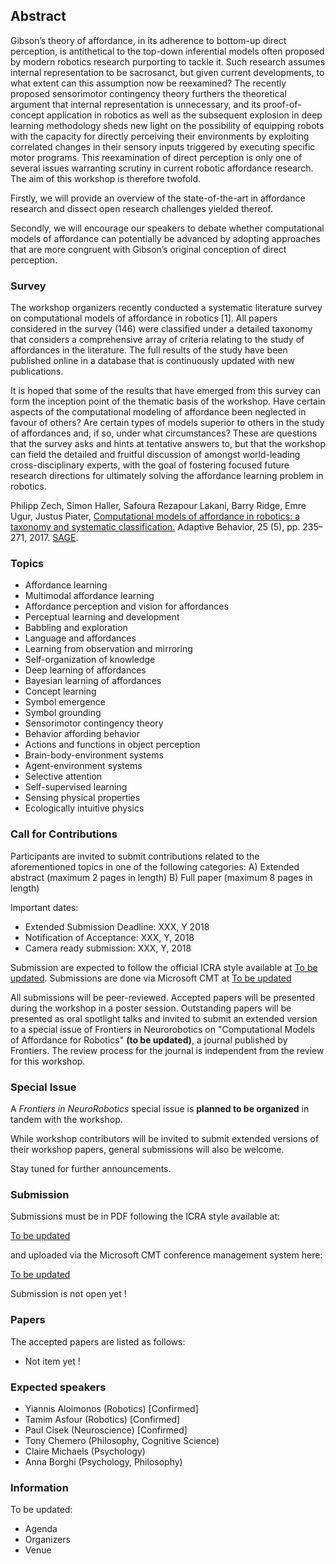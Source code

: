 ## Abstract

Gibson’s theory of affordance, in its adherence to bottom-up direct perception, is antithetical to the top-down inferential models often proposed by modern robotics research purporting to tackle it. Such research assumes internal representation to be sacrosanct, but given current developments, to what extent can this assumption now be reexamined? The recently proposed sensorimotor contingency theory furthers the theoretical argument that internal representation is unnecessary, and its proof-of-concept application in robotics as well as the subsequent explosion in deep learning methodology sheds new light on the possibility of equipping robots with the capacity for directly perceiving their environments by exploiting correlated changes in their sensory inputs triggered by executing specific motor programs. This reexamination of direct perception is only one of several issues warranting scrutiny in current robotic affordance research. The aim of this workshop is therefore twofold.

Firstly, we will provide an overview of the state-of-the-art in affordance research and dissect open research challenges yielded thereof.

Secondly, we will encourage our speakers to debate whether computational models of affordance can potentially be advanced by adopting approaches that are more congruent with Gibson’s original conception of direct perception.


### Survey

The workshop organizers recently conducted a systematic literature survey on computational models of affordance in robotics [1]. All papers considered in the survey (146) were classified under a detailed taxonomy that considers a comprehensive array of criteria relating to the study of affordances in the literature. The full results of the study have been published online in a database that is continuously updated with new publications.

It is hoped that some of the results that have emerged from this survey can form the inception point of the thematic basis of the workshop. Have certain aspects of the computational modeling of affordance been neglected in favour of others? Are certain types of models superior to others in the study of affordances and, if so, under what circumstances? These are questions that the survey asks and hints at tentative answers to, but that the workshop can field the detailed and fruitful discussion of amongst world-leading cross-disciplinary experts, with the goal of fostering focused future research directions for ultimately solving the affordance learning problem in robotics.

Philipp Zech, Simon Haller, Safoura Rezapour Lakani, Barry Ridge, Emre Ugur, Justus Piater, [Computational models of affordance in robotics: a taxonomy and systematic classification.](https://iis.uibk.ac.at/public/papers/Zech-2017-AB.pdf) Adaptive Behavior, 25 (5), pp. 235–271, 2017. [SAGE](http://journals.sagepub.com/doi/10.1177/1059712317726357). 

### Topics

  * Affordance learning
  * Multimodal affordance learning
  * Affordance perception and vision for affordances
  * Perceptual learning and development
  * Babbling and exploration
  * Language and affordances
  * Learning from observation and mirroring
  * Self-organization of knowledge
  * Deep learning of affordances
  * Bayesian learning of affordances
  * Concept learning
  * Symbol emergence
  * Symbol grounding
  * Sensorimotor contingency theory
  * Behavior affording behavior
  * Actions and functions in object perception
  * Brain-body-environment systems
  * Agent-environment systems
  * Selective attention
  * Self-supervised learning
  * Sensing physical properties
  * Ecologically intuitive physics


### Call for Contributions

Participants are invited to submit contributions related to the aforementioned topics in one of the following categories:
  A) Extended abstract (maximum 2 pages in length)
  B) Full paper (maximum 8 pages in length)

Important dates:

  * Extended Submission Deadline: XXX, Y 2018
  * Notification of Acceptance: XXX, Y, 2018
  * Camera ready submission: XXX, Y, 2018 

Submission are expected to follow the official ICRA style available at [To be updated](). Submissions are done via Microsoft CMT at [To be updated](https://cmt3.research.microsoft.com/IWCMAR2019)

All submissions will be peer-reviewed. Accepted papers will be presented during the workshop in a poster session. Outstanding papers will be presented as oral spotlight talks and invited to submit an extended version to a special issue of Frontiers in Neurorobotics on "Computational Models of Affordance for Robotics" __(to be updated)__, a journal published by Frontiers. The review process for the journal is independent from the review for this workshop. 

### Special Issue

A *Frontiers in NeuroRobotics* special issue is __planned to be organized__ in tandem with the workshop.

While workshop contributors will be invited to submit extended versions of their workshop papers, general submissions will also be welcome.

Stay tuned for further announcements. 


### Submission

Submissions must be in PDF following the ICRA style available at:

   [To be updated](http://www.roboticsconference.org/docs/paper-template-latex.tar.gz)
   
and uploaded via the Microsoft CMT conference management system here:

   [To be updated](https://cmt3.research.microsoft.com/IWCMAR2018)
   
Submission is not open yet !

### Papers

The accepted papers are listed as follows:

  * Not item yet !
  
### Expected speakers

  * Yiannis Aloimonos (Robotics) [Confirmed]
  * Tamim Asfour  (Robotics) [Confirmed]
  * Paul Cisek (Neuroscience) [Confirmed]
  * Tony Chemero (Philosophy, Cognitive Science)
  * Claire Michaels (Psychology)
  * Anna Borghi (Psychology, Philosophy)
  
 
 ### Information
 
 To be updated: 
 
   * Agenda
   * Organizers
   * Venue
